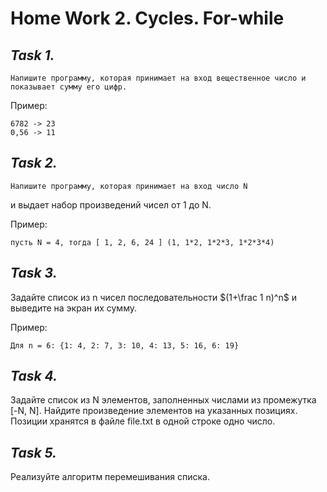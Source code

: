 # **Home Work 2. Сycles. For-while**
## *Task 1.*
    Напишите программу, которая принимает на вход вещественное число и показывает сумму его цифр.
Пример:

    6782 -> 23
    0,56 -> 11
## *Task 2.*
    Напишите программу, которая принимает на вход число N
  и выдает набор произведений чисел от 1 до N.

 Пример:

    пусть N = 4, тогда [ 1, 2, 6, 24 ] (1, 1*2, 1*2*3, 1*2*3*4)
## *Task 3.*
 Задайте список из n чисел последовательности $(1+\frac 1 n)^n$ и    выведите на экран их сумму.

Пример:

    Для n = 6: {1: 4, 2: 7, 3: 10, 4: 13, 5: 16, 6: 19}
## *Task 4.*
Задайте список из N элементов, 
заполненных числами из промежутка [-N, N]. 
Найдите произведение элементов на указанных позициях. 
Позиции хранятся в файле file.txt в одной строке одно число.
## *Task 5.*
Реализуйте алгоритм перемешивания списка.